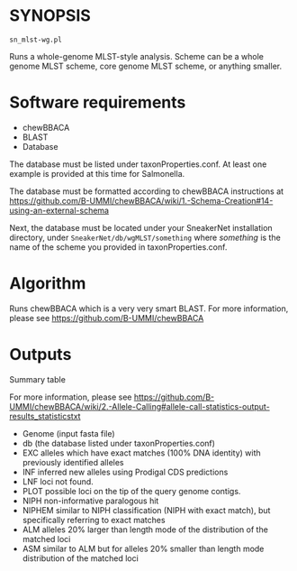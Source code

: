 # SYNOPSIS

`sn_mlst-wg.pl`

Runs a whole-genome MLST-style analysis. Scheme can be
a whole genome MLST scheme, core genome MLST scheme,
or anything smaller.

# Software requirements

* chewBBACA
* BLAST
* Database

The database must be listed under taxonProperties.conf. At least
one example is provided at this time for Salmonella.

The database must be formatted according to chewBBACA instructions
at https://github.com/B-UMMI/chewBBACA/wiki/1.-Schema-Creation#14-using-an-external-schema

Next, the database must be located under your SneakerNet installation
directory, under `SneakerNet/db/wgMLST/something` where _something_
is the name of the scheme you provided in taxonProperties.conf.

# Algorithm

Runs chewBBACA which is a very very smart BLAST. For more information,
please see https://github.com/B-UMMI/chewBBACA

# Outputs

Summary table

For more information, please see https://github.com/B-UMMI/chewBBACA/wiki/2.-Allele-Calling#allele-call-statistics-output-results_statisticstxt

* Genome (input fasta file)
* db (the database listed under taxonProperties.conf)
* EXC alleles which have exact matches (100% DNA identity) with previously identified alleles
* INF inferred new alleles using Prodigal CDS predictions
* LNF loci not found.
* PLOT possible loci on the tip of the query genome contigs.
* NIPH non-informative paralogous hit
* NIPHEM similar to NIPH classification (NIPH with exact match), but specifically referring to exact matches
* ALM alleles 20% larger than length mode of the distribution of the matched loci
* ASM similar to ALM but for alleles 20% smaller than length mode distribution of the matched loci 
